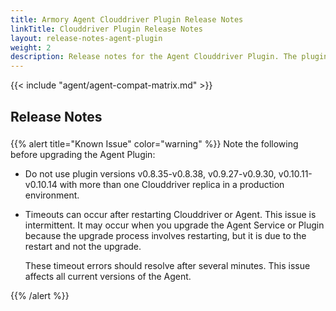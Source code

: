 ```yaml
---
title: Armory Agent Clouddriver Plugin Release Notes
linkTitle: Clouddriver Plugin Release Notes
layout: release-notes-agent-plugin
weight: 2
description: Release notes for the Agent Clouddriver Plugin. The plugin runs as part of your Armory CD or Spinnaker instance and communicates with the Agent service.
---
```


{{< include "agent/agent-compat-matrix.md" >}}

## Release Notes
<h3><a class="fas fa-rss" target="_blank" href="https://docs.armory.io/armory-enterprise/release-notes/rn-armory-agent/agent-plugin/index.xml"></a></h3>

{{% alert title="Known Issue" color="warning" %}}
Note the following before upgrading the Agent Plugin:

* Do not use plugin versions v0.8.35-v0.8.38, v0.9.27-v0.9.30, v0.10.11-v0.10.14 with more than one Clouddriver replica in a production environment.

* Timeouts can occur after restarting Clouddriver or Agent. This issue is intermittent. It may occur when you upgrade the Agent Service or Plugin because the upgrade process involves restarting, but it is due to the restart and not the upgrade.

   These timeout errors should resolve after several minutes. This issue affects all current versions of the Agent.

{{% /alert %}}

